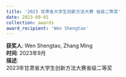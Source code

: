 ```yaml
---
title: '2023 甘肃省大学生创新方法大赛 省级二等奖'  
date: 2023-09-01                             
collection: awards  
award_recipient: 'Wen Shengtao'               
---
```



**获奖人**: Wen Shengtao, Zhang Ming  
**时间**: 2023年9月  
**描述**:  
2023年甘肃省大学生创新方法大赛省级二等奖
